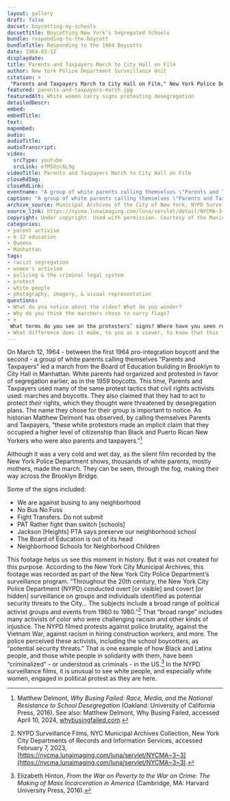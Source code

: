 ```yaml
--- 
layout: gallery
draft: false
docset: boycotting-ny-schools
docsetTitle: Boycotting New York’s Segregated Schools
bundle: responding-to-the-boycott
bundleTitle: Responding to the 1964 Boycotts
date: 1964-03-12
displaydate: 
title: Parents and Taxpayers March to City Hall on Film
author: New York Police Department Surveillance Unit
citation: >
 "Parents and Taxpayers March to City Hall on Film," New York Police Department Surveillance Unit, in New York City Civil Rights History Project, Accessed: [Month Day, Year], https://nyccivilrightshistory.org/gallery/parents-and-taxpayers-march.
featured: parents-and-taxpayers-march.jpg
featuredAlt: White women carry signs protesting desegregation
detailedDescr: 
embed:  
embedTitle: 
text: 
mapembed: 
audio: 
audioTitle: 
audioTranscript: 
video: 
  srcType: youtube
  srcLink: efM5Ozc6L9g
videoTitle: Parents and Taxpayers March to City Hall on Film
closeRdImg:
closeRdLink:
eventname: "A group of white parents calling themselves \"Parents and Taxpayers\" lead a march from the Board of Education building in Brooklyn to City Hall in Manhattan."
caption: "A group of white parents calling themselves \"Parents and Taxpayers\" led a march near City Hall to protest desegregation efforts."
archive_source: Municipal Archives of the City of New York, NYPD Surveillance Films
source_link: https://nycma.lunaimaging.com/luna/servlet/detail/NYCMA~3~3~232~1233389:City-Hall,-Police-Department--Paren?sort=identifier%2Ctitle%2Cdate&qvq=q:0171;sort:identifier%2Ctitle%2Cdate;lc:NYCMA~3~3&mi=0&trs=1
copyright: Under copyright. Used with permission. Courtesy of the Municipal Archives, City of New York
categories: 
- parent activism
- k-12 education
- Queens
- Manhattan
tags: 
- racist segregation
- women's activism
- policing & the criminal legal system
- protest
- white people
- photography, imagery, & visual representation
questions:
- What do you notice about the video? What do you wonder?
- Why do you think the marchers chose to carry flags? 
- >
 What terms do you see on the protesters’ signs? Where have you seen references to “neighborhood schools” in other documents? What did it mean to talk about “neighborhood schools” when many neighborhoods were racially segregated through policies like redlining?
- What difference does it make, to you as a viewer, to know that this footage was recorded by the New York Police Department? How does that affect what we can learn from it? How do you think the participating students and adults would have felt, if they knew they were being recorded by the police? How do you think white parents and young people might have responded, as compared to Black and Puerto Rican parents or young people?
--- 
```


On March 12, 1964 - between the first 1964 pro-integration boycott and the second - a group of white parents calling themselves “Parents and Taxpayers” led a march from the Board of Education building in Brooklyn to City Hall in Manhattan. White parents had organized and protested in favor of segregation earlier, as in the 1959 boycotts. This time, Parents and Taxpayers used many of the same protest tactics that civil rights activists used: marches and boycotts. They also claimed that they had to act to protect *their* rights, which they thought were threatened by desegregation plans. The name they chose for their group is important to notice. As historian Matthew Delmont has observed, by calling themselves Parents and Taxpayers, “these white protestors made an implicit claim that they occupied a higher level of citizenship than Black and Puerto Rican New Yorkers who were also parents and taxpayers.”[^1]

Although it was a very cold and wet day, as the silent film recorded by the New York Police Department shows, thousands of white parents, mostly mothers, made the march. They can be seen, through the fog, making their way across the Brooklyn Bridge.

Some of the signs included:

* We are against busing to any neighborhood
* No Bus No Fuss
* Fight Transfers. Do not submit
* PAT Rather fight than switch [schools]
* Jackson [Heights] PTA says preserve our neighborhood school
* The Board of Education is out of its head
* Neighborhood Schools for Neighborhood Children

This footage helps us see this moment in history. But it was not created for this purpose. According to the New York City Municipal Archives, this footage was recorded as part of the New York City Police Department’s surveillance program. “Throughout the 20th century, the New York City Police Department (NYPD) conducted overt \[or visible\] and covert \[or hidden\]  surveillance on groups and individuals identified as potential security threats to the City… The subjects include a broad range of political activist groups and events from 1960 to 1980.”[^2] That “broad range” includes many activists of color who were challenging racism and other kinds of injustice. The NYPD filmed protests against police brutality, against the Vietnam War, against racism in hiring construction workers, and more. The police perceived these activists, including the school boycotters, as “potential security threats.” That is one example of how Black and Latinx people, and those white people in solidarity with them, have been “criminalized” - or understood as criminals - in the US.[^3] In the NYPD surveillance films, it is unusual to see white people, and especially white women, engaged in political protest as they are here.

[^1]: Matthew Delmont, *Why Busing Failed: Race, Media, and the National Resistance to School Desegregation* (Oakland: University of California Press, 2016). See also: Matthew Delmont, Why Busing Failed, accessed April 10, 2024, [whybusingfailed.com](https://whybusingfailed.com).

[^2]: NYPD Surveillance Films, NYC Municipal Archives Collection, New York City Departments of Records and Information Services, accessed February 7, 2023, [https://nycma.lunaimaging.com/luna/servlet/NYCMA~3~3](https://nycma.lunaimaging.com/luna/servlet/NYCMA~3~3).

[^3]: Elizabeth Hinton, *From the War on Poverty to the War on Crime: The Making of Mass Incarceration in America* (Cambridge, MA: Harvard University Press, 2016).
